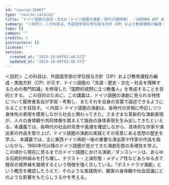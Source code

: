 ```yaml
---
id: "course:28467"
type: "course-catalog"
title: "ドイツ語圏の芸術・文化H（ドイツ語圏の演劇：現代の諸特徴） ／GERMAN ART AND CULTURE H"
summary: "＜目的＞ この科目は、外国語学部の学位授与方針（DP）および教育課程の編成・実施方針（CP）が示す、ドイツ語圏の「言語・歴史・文化・社会を理解するための専門知識」を修得した「国際的視野に立つ教養人」を育成することを目的とする。 この目的のた…"
tags: []
campus: ""
credits: 2
instructors: []
license: " "
version:
  created_at: "2025-10-09T03:48:57Z"
  updated_at: "2025-10-09T03:48:57Z"
---
```


＜目的＞ この科目は、外国語学部の学位授与方針（DP）および教育課程の編成・実施方針（CP）が示す、ドイツ語圏の「言語・歴史・文化・社会を理解するための専門知識」を修得した「国際的視野に立つ教養人」を育成することを目的とする。 この目的のために、この講義は、ドイツ語圏の演劇に見られる特性について履修者各自が学習・考察し、またそれを自身の言葉で論述できるようになることを目指す。 ＜内容＞ ドイツ語圏の演劇は、各時代の世相に呼応しつつ身体性の表現を模索しながら社会と関わってきた。さまざまな革新的な演劇表現が、人々の身体観や共同体像を踏まえて独自の身体表現を生み出してきたといえる。本講義では、各時代の社会的背景や風潮を確認しながら、具体的な作家や演出家の作品を取り上げ、ドイツ語圏の演劇の実践とその背景にある思想の歴史を学ぶ。 本講義では、主に東西ドイツ再統一後の重要な演出家や作家の作品を扱いながら、1990年代以降のドイツ語圏が見せてきた演劇形態の多様性を学ぶ。この頃から現在に至るまでのドイツ語圏における演劇／ダンスシーンは、あらゆる伝統的枠組みを打ち壊し、テクスト・上演形態・メディア性などあらゆる点で既存の境界線を越境するという特徴を強く示している。「ポストドラマ演劇」という概念を確認したうえで、そのような実践例が、観客の身体観や社会認識にどのような影響をもたらしうるかを考える。

